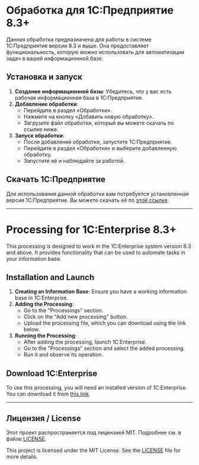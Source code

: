 # Обработка для 1С:Предприятие 8.3+

Данная обработка предназначена для работы в системе 1С:Предприятие версии 8.3 и выше. Она предоставляет функциональность, которую можно использовать для автоматизации задач в вашей информационной базе.

## Установка и запуск

1. **Создание информационной базы**: Убедитесь, что у вас есть рабочая информационная база в 1С:Предприятие.
2. **Добавление обработки**:
   - Перейдите в раздел «Обработки».
   - Нажмите на кнопку «Добавить новую обработку».
   - Загрузите файл обработки, который вы можете скачать по ссылке ниже.
3. **Запуск обработки**:
   - После добавления обработки, запустите 1С:Предприятие.
   - Перейдите в раздел «Обработки» и выберите добавленную обработку.
   - Запустите её и наблюдайте за работой.

## Скачать 1С:Предприятие

Для использования данной обработки вам потребуется установленная версия 1С:Предприятие. Вы можете скачать её по [этой ссылке](https://1c.ru).

---

# Processing for 1C:Enterprise 8.3+

This processing is designed to work in the 1C:Enterprise system version 8.3 and above. It provides functionality that can be used to automate tasks in your information base.

## Installation and Launch

1. **Creating an Information Base**: Ensure you have a working information base in 1C:Enterprise.
2. **Adding the Processing**:
   - Go to the "Processings" section.
   - Click on the "Add new processing" button.
   - Upload the processing file, which you can download using the link below.
3. **Running the Processing**:
   - After adding the processing, launch 1C:Enterprise.
   - Go to the "Processings" section and select the added processing.
   - Run it and observe its operation.

## Download 1C:Enterprise

To use this processing, you will need an installed version of 1C:Enterprise. You can download it from [this link](https://1c.ru).

---

## Лицензия / License

Этот проект распространяется под лицензией MIT. Подробнее см. в файле [LICENSE](LICENSE).

This project is licensed under the MIT License. See the [LICENSE](LICENSE) file for more details.
